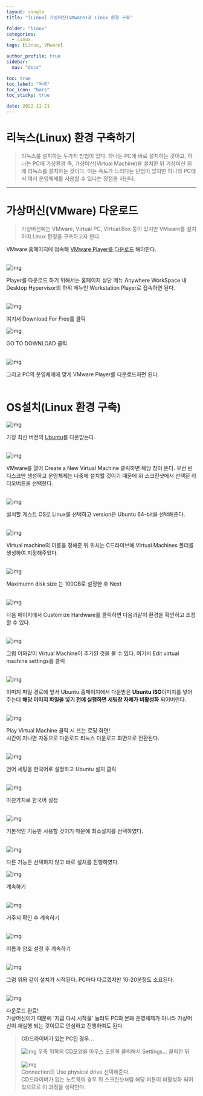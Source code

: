 ```yaml
---
layout: single
title: "[Linux] 가상머신(VMware)과 Linux 환경 구축"

folder: "linux"
categories:
  - Linux
tags: [Linux, VMware]

author_profile: true
sidebar:
  nav: "docs"

toc: true
toc_label: "목록"
toc_icon: "bars"
toc_sticky: true

date: 2022-11-21
---
```


# 리눅스(Linux) 환경 구축하기

> 리눅스를 설치하는 두가지 방법이 있다. 하나는 PC에 바로 설치하는 것이고, 하나는 PC에 가상환경 즉, 가상머신(Virtual Machine)을 설치한 뒤 가상머신 위에 리눅스를 설치하는 것이다. 이는 속도가 느리다는 단점이 있지만 하나의 PC에서 여러 운영체제를 사용할 수 있다는 장점을 지닌다.

---

# 가상머신(VMware) 다운로드

> 가상머신에는 VMware, Virtual PC, VIrtual Box 등이 있지만 VMware를 설치하여 Linux 환경을 구축하고자 한다.

VMware 홈페이지에 접속해 [VMware Player를 다운로드](https://www.vmware.com/products/workstation-player.html) 해야한다.  
<br />

![img](https://img1.daumcdn.net/thumb/R1280x0/?scode=mtistory2&fname=https%3A%2F%2Fblog.kakaocdn.net%2Fdn%2FbP3lqE%2FbtrRMAI631o%2FMCXNDlGHxuOFqZzK5pq7Zk%2Fimg.png)

Player를 다운로드 하기 위해서는 홈페이지 상단 메뉴 Anywhere WorkSpace 내 Desktop Hypervisor의 하위 메뉴인 Workstation Player로 접속하면 된다.  
<br />

![img](https://img1.daumcdn.net/thumb/R1280x0/?scode=mtistory2&fname=https%3A%2F%2Fblog.kakaocdn.net%2Fdn%2FbbqXqV%2FbtrRNonINVe%2FbBOe6PfvZjg0bE1v5bdxD0%2Fimg.png)

여기서 Download For Free를 클릭

![img](https://img1.daumcdn.net/thumb/R1280x0/?scode=mtistory2&fname=https%3A%2F%2Fblog.kakaocdn.net%2Fdn%2FcVrFpf%2FbtrRK2e6F9X%2F6SoxZfC9hjJ77o2hgDTa70%2Fimg.png)

GO TO DOWNLOAD 클릭  
<br />

![img](https://blog.kakaocdn.net/dn/cIM4uF/btrRMv2dEon/KCiezbPu3pmru463fibbm0/img.png)

그리고 PC의 운영체제에 맞게 VMware Player를 다운로드하면 된다.  
<br />

# OS설치(Linux 환경 구축)

![img](https://blog.kakaocdn.net/dn/tl6c0/btrFkZvg7Vz/diAjfvCnrxjG1FKRyCpDzK/img.png)

가장 최신 버전의 [Ubuntu](https://ubuntu.com/download/desktop)를 다운받는다.  
<br />

![img](https://blog.kakaocdn.net/dn/vCuev/btrFoRPUVqN/ix7qSqf1NkuoEQH3P8CVEk/img.png)

VMware를 열어 Create a New Virtual Machine 클릭하면 해당 창이 뜬다.
우선 빈 디스크만 생성하고 운영체제는 나중에 설치할 것이기 때문에 위 스크린샷에서 선택된 라디오버튼을 선택한다.  
<br />

![img](https://blog.kakaocdn.net/dn/bqbTlx/btrFoPEIwTh/2J4r0gJRQOVgvKgtFDXqM0/img.png)

설치할 게스트 OS로 Linux를 선택하고 version은 Ubuntu 64-bit을 선택해준다.  
<br />

![img](https://blog.kakaocdn.net/dn/WI9dz/btrFoOZ6G2v/NHfa4lRR12SVkAqoKwbzlk/img.png)

Virtual machine의 이름을 정해준 뒤 위치는 C드라이브에 Virtual Machines 폴더를 생성하여 지정해주었다.  
<br />

![img](https://blog.kakaocdn.net/dn/cElTgA/btrFoCS9pgz/zpPhnA37E0KRnYbJ9bR6Jk/img.png)

Maximumn disk size 는 100GB로 설정한 후 Next  
<br />

![img](https://blog.kakaocdn.net/dn/ctEHBA/btrFpuUoZxs/ZkLZGy3irl4j3di5SnbGZ1/img.png)

다음 페이지에서 Customize Hardware를 클릭하면 다음과같이 환경을 확인하고 조정할 수 있다.  
<br />

![img](https://blog.kakaocdn.net/dn/uttI4/btrRMzDujWe/IgIqSTUnzKxFLh0TziRkwK/img.png)

그럼 이와같이 Virtual Machine이 추가된 것을 볼 수 있다. 여기서 Edit virtual machine settings를 클릭  
<br />

![img](https://blog.kakaocdn.net/dn/bkopI1/btrFompyF4f/lzmdMkU2gBNqfBPK0PZ3j0/img.png)

이미지 파일 경로에 앞서 Ubuntu 홈페이지에서 다운받은 **Ubuntu ISO**이미지를 넣어주는데 **해당 이미지 파일을 넣기 전에 실행하면 세팅창 자체가 비활성화** 되어버린다.  
<br />

![img](https://blog.kakaocdn.net/dn/b9Cm5s/btrFoCeB6BK/kPKlvG4dP1q6UZA8ScfCpK/img.png)

Play Virtual Machine 클릭 시 뜨는 로딩 화면!  
시간이 지나면 자동으로 다운로드 리눅스 다운로드 화면으로 전환된다.  
<br />

![img](https://blog.kakaocdn.net/dn/d2AQp5/btrFooU3AJ4/GKW2g8SGEcfsjeFVnwG5d1/img.png)

언어 세팅을 한국어로 설정하고 Ubuntu 설치 클릭  
<br />

![img](https://blog.kakaocdn.net/dn/cSr8RD/btrFmX4O7Uf/m2ucLOqdsK1Myjrd0BCQz1/img.png)

마찬가지로 한국어 설정  
<br />

![img](https://blog.kakaocdn.net/dn/ceAIG0/btrFpE3FPme/HGWyc6zlBd4zKswWg98571/img.png)

기본적인 기능만 사용할 것이기 때문에 최소설치를 선택하였다.  
<br />

![img](https://blog.kakaocdn.net/dn/rsPab/btrFoPdKvmH/MhoefB8U0ROZuGPU5ZnTm1/img.png)

다른 기능은 선택하지 않고 바로 설치를 진행하였다.
<br />

![img](https://blog.kakaocdn.net/dn/wmHNo/btrFpbHrt1G/7tUCzNx4esWGDMjBLXKTf0/img.png)

계속하기  
<br />

![img](https://blog.kakaocdn.net/dn/cVMVbt/btrFoQKoETt/C93eKHUUg5gKRi5a7EPoO1/img.png)

거주지 확인 후 계속하기  
<br />

![img](https://blog.kakaocdn.net/dn/cg9dJl/btrFoRbvEZi/9KCiCLJ8Yuv7BJmJNQXuA1/img.png)

이름과 암호 설정 후 계속하기  
<br />

![img](https://blog.kakaocdn.net/dn/ceZXZp/btrFqbtwUl7/s88NkTzlK0AaVLSOpaz6I1/img.png)

그럼 위와 같이 설치가 시작된다. PC마다 다르겠지만 10-20분정도 소요된다.  
<br />

![img](https://blog.kakaocdn.net/dn/cB2huD/btrFoOsNg5j/CEIVKlEkbAmCbCXl0GseAk/img.png)

다운로드 완료!  
가상머신이기 때문에 '지금 다시 시작을' 눌러도 PC의 본래 운영체제가 아니라 가상머신이 재실행 되는 것이므로 안심하고 진행하여도 된다.
<br />

> **CD드라이버가 있는 PC인 경우...**
>
> ![img](https://blog.kakaocdn.net/dn/bPyLPN/btrFoQDSlsX/Ye7LKgYq00xNE6SOmrtkj1/img.png)
> 우측 위쪽의 CD모양을 마우스 오른쪽 클릭해서 Settings... 클릭한 뒤 <br /><br /> ![img](https://blog.kakaocdn.net/dn/Vbo8X/btrFoo2ade8/kKV6WIHiB0MkMJwyX3J8r1/img.png)  
> Connection의 Use physical drive 선택해준다.  
> CD드라이버가 없는 노트북의 경우 위 스크린샷처럼 해당 버튼이 비활성화 되어있으므로 이 과정을 생략한다.
